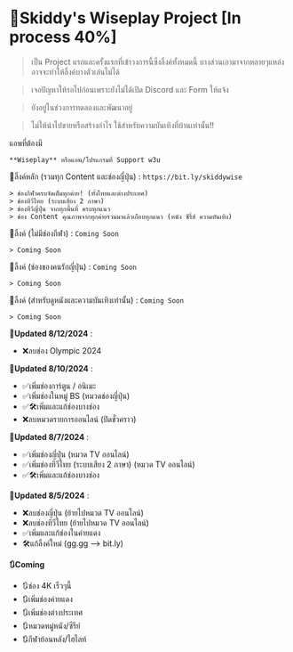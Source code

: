 # 🌸Skiddy's Wiseplay Project [In process 40%]
> เป็น Project แรกและครั้งแรกที่เข้าวงการนี้ซึ่งลิ้งค์ทั้งหมดนี้ บางส่วนเอามาจากหลายๆแหล่ง อาจจะทำให้ลิ้งค์บางตัวเล่นไม่ได้

> เจอปัญหาให้รอไปก่อนเพราะยังไม่ได้เปิด Discord และ Form ให้แจ้ง

> ยังอยู่ในช่วงการทดลองและพัฒนาอยู่

> ไม่ให้นำไปขายหรือสร้างกำไร ใช้สำหรับความบันเทิงที่บ้านเท่านั้น!!


แอพที่ต้องมี
```
**Wiseplay** หรือแอพ/โปรแกรมที่ Support w3u
```

📎ลิ้งค์หลัก (รวมทุก Content และช่องญี่ปุ่น) : `https://bit.ly/skiddywise`
```
> ช่องกีฬาครบจัดเต็มทุกค่าย! (ทั้งไทยและต่างประเทศ)
> ช่องทีวีไทย (ระบบเสียง 2 ภาษา)
> ช่องทีวีญี่ปุ่น จากทุกพื้นที่ ครบทุกแนว
> ช่อง Content คุณภาพจากทุกค่ายรวมมาแล้วเกือบทุกแนว (หนัง ซีรี่ส์ ความบันเทิง)
```

📎ลิ้งค์ (ไม่มีช่องกีฬา) : `Coming Soon`

```
> Coming Soon
```


📎ลิ้งค์ (ช่องของคนรักญี่ปุ่น) : `Coming Soon`

```
> Coming Soon
```


📎ลิ้งค์ (สำหรับดูหนังและความบันเทิงเท่านั้น) : `Coming Soon`

```
> Coming Soon
```

**🍄Updated 8/12/2024** :
- ❌ลบช่อง Olympic 2024

**🍄Updated 8/10/2024** :
- ✅เพิ่มช่องการ์ตูน / อนิเมะ
- ✅เพิ่มช่องในหมู่ BS (หมวดช่องญี่ปุ่น)
- ✅🛠️เพิ่มและแก้ช่องบางช่อง
- ❌ลบหมวดรายการออนไลน์ (ปิดชั่วคราว)

**🍄Updated 8/7/2024** :
- ✅เพิ่มช่องญี่ปุ่น (หมวด TV ออนไลน์)
- ✅เพิ่มช่องทีวีไทย (ระบบเสียง 2 ภาษา) (หมวด TV ออนไลน์)
- ✅🛠️เพิ่มและแก้ช่องบางช่อง

**🍄Updated 8/5/2024** :
- ❌ลบช่องญี่ปุ่น (ย้ายไปหมวด TV ออนไลน์)
- ❌ลบช่องทีวีไทย (ย้ายไปหมวด TV ออนไลน์)
- ✅เพิ่มและแก้ช่องในค่ายแดง
- 🛠️แก้ลิ้งค์ใหม่ (gg.gg --> bit.ly)

**🔃Coming**
- 🔃ช่อง 4K เร็วๆนี้
- 🔃เพิ่มช่องค่ายแดง
- 🔃เพิ่มช่องต่างประเทศ
- 🔃หมวดหมู่หนัง/ซีรีย์
- 🔃กีฬาย้อนหลัง/ไฮไลท์

